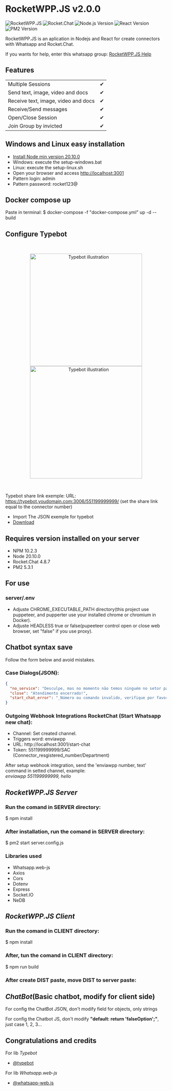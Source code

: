 # RocketWPP.JS v2.0.0

![RocketWPP.JS](https://i.imgur.com/M7iSCgd.png)
![Rocket.Chat](https://img.shields.io/badge/Rocket.Chat-4.8.7-ed4359.svg)
![Node.js Version](https://img.shields.io/badge/Node.js-20.10.0-green.svg)
![React Version](https://img.shields.io/badge/React-18.2.0-5ed3f3.svg)
![PM2 Version](https://img.shields.io/badge/PM2-5.3.1-5f05ec.svg)

RocketWPP.JS is an aplication in Nodejs and React for create connectors with Whatsapp and Rocket.Chat.  

If you wants for help, enter this whatsapp group: [RocketWPP.JS Help](https://chat.whatsapp.com/FaCeyAth56GIy2nWr0fDjt)  

## Features

|                                      |     |
| ------------------------------------ | --- |
| Multiple Sessions                    | ✔   |
| Send   text, image, video and docs   | ✔   |
| Receive text, image, video and docs  | ✔   |
| Receive/Send messages                | ✔   |
| Open/Close Session                   | ✔   |
| Join Group by invicted               | ✔   |

## Windows and Linux easy installation
- [Install Node min version 20.10.0](https://nodejs.org/en/download)
- Windows: execute the setup-windows.bat
- Linux: execute the setup-linux.sh
- Open your browser and access [http://localhost:3001](http://localhost:3001)
- Pattern login: admin
- Pattern password: rocket123@

## Docker compose up
Paste in terminal:
$ docker-compose -f "docker-compose.yml" up -d --build

## Configure Typebot
<br />
<p align="center">
  <a href="https://typebot.io/#gh-light-mode-only" target="_blank">
    <img src="https://raw.githubusercontent.com/baptisteArno/typebot.io/main/.github/images/logo-dark.png" alt="Typebot illustration" width="350px">
  </a>
  <a href="https://typebot.io/#gh-dark-mode-only" target="_blank">
    <img src="https://raw.githubusercontent.com/baptisteArno/typebot.io/main/.github/images/logo-dark.png" alt="Typebot illustration" width="350px">
  </a>
</p>
<br />

Typebot share link exemple:
URL: https://typebot.youdomain.com:3006/551199999999/  (set the share link equal to the connector number)  

- Import The JSON exemple for typebot  
- [Download](https://downgit.github.io/#/home?url=https://github.com/ewerton-ssh/RocketWPP.JS/blob/main/typebot_exemple_export.json)

## Requires version installed on your server
- NPM 10.2.3
- Node 20.10.0
- Rocket.Chat 4.8.7
- PM2 5.3.1

## For use
### server/.env
- Adjuste CHROME_EXECUTABLE_PATH directory(this project use puppeteer, and pupperter use your installed chrome or chromium in Docker).
- Adjuste HEADLESS true or false(pupeeteer control open or close web browser, set "false" if you use proxy).

## Chatbot syntax save
Follow the form below and avoid mistakes.

### Case Dialogs(JSON):
```json
{
  "no_service": "Desculpe, mas no momento não temos ninguém no setor para atende-lo, tente outro setor por gentileza.",
  "close": "Atendimento encerrado!",
  "start_chat_error": "_Número ou comando invalido, verifique por favor!_"
}
```

### Outgoing Webhook Integrations RocketChat (Start Whatsapp new chat):

- Channel: Set created channel.
- Triggers word: enviawpp
- URL: http://localhost:3001/start-chat
- Token: 551199999999/SAC (Connector_resgistered_number/Department)

After setup webhook integration, send the 'enviawpp number, text' command in setted channel, example:  
  _enviawpp 551199999999, hello_

## _RocketWPP.JS Server_

### Run the comand in SERVER directory:

$ npm install

### After installation, run the comand in SERVER directory:

$ pm2 start server.config.js

### Libraries used

- Whatsapp.web-js
- Axios
- Cors
- Dotenv
- Express
- Socket.IO
- NeDB

## _RocketWPP.JS Client_

### Run the comand in CLIENT directory:

$ npm install

### After, tun the comand in CLIENT directory:

$ npm run build

### After create DIST paste, move DIST to server paste: 

## _ChatBot_(Basic chatbot, modify for client side)

For config the ChatBot JSON, don't modify field for objects, only strings  

For config the Chatbot JS, don't modify **"default: return 'falseOption';"**, just case 1, 2, 3...

## Congratulations and credits
For lib _Typebot_
- [@typebot](https://typebot.io/)  


For lib _Whatsapp.web-js_
- [@whatsapp-web.js](https://github.com/pedroslopez/whatsapp-web.js)
